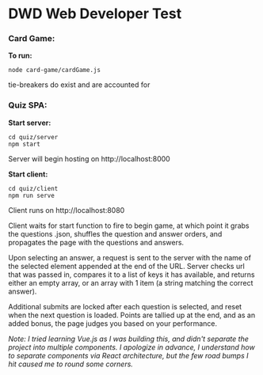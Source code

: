 # DWD Web Developer Test

### **Card Game:**
**To run:**
```
node card-game/cardGame.js
```
tie-breakers do exist and are accounted for

### **Quiz SPA:**

**Start server:**
```
cd quiz/server
npm start
```
Server will begin hosting on http://localhost:8000


**Start client:**
```
cd quiz/client
npm run serve
```
Client runs on http://localhost:8080

Client waits for start function to fire to begin game, at which point it grabs the questions .json, shuffles the question and answer orders, and propagates the page with the questions and answers.

Upon selecting an answer, a request is sent to the server with the name of the selected element appended at the end of the URL. Server checks url that was passed in, compares it to a list of keys it has available, and returns either an empty array, or an array with 1 item (a string matching the correct answer).

Additional submits are locked after each question is selected, and reset when the next question is loaded.  Points are tallied up at the end, and as an added bonus, the page judges you based on your performance.

*Note: I tried learning Vue.js as I was building this, and didn't separate the project into multiple components. I apologize in advance, I understand how to separate components via React architecture, but the few road bumps I hit caused me to round some corners.*
